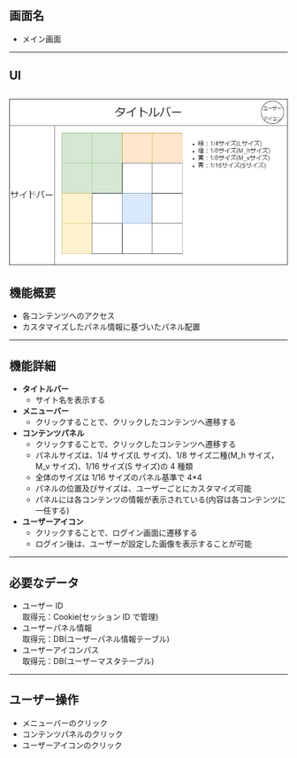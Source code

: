 ## 画面名

-   メイン画面

---

## UI

## ![UI](layout_main.jpg)

## 機能概要

-   各コンテンツへのアクセス
-   カスタマイズしたパネル情報に基づいたパネル配置

---

## 機能詳細

-   **タイトルバー**
    -   サイト名を表示する
-   **メニューバー**
    -   クリックすることで、クリックしたコンテンツへ遷移する
-   **コンテンツパネル**
    -   クリックすることで、クリックしたコンテンツへ遷移する
    -   パネルサイズは、1/4 サイズ(L サイズ)、1/8 サイズ二種(M_h サイズ，M_v サイズ)、1/16 サイズ(S サイズ)の 4 種類
    -   全体のサイズは 1/16 サイズのパネル基準で 4\*4
    -   パネルの位置及びサイズは、ユーザーごとにカスタマイズ可能
    -   パネルには各コンテンツの情報が表示されている(内容は各コンテンツに一任する)
-   **ユーザーアイコン**
    -   クリックすることで、ログイン画面に遷移する
    -   ログイン後は、ユーザーが設定した画像を表示することが可能

---

## 必要なデータ

-   ユーザー ID<br>
    取得元：Cookie(セッション ID で管理)
-   ユーザーパネル情報<br>
    取得元：DB(ユーザーパネル情報テーブル)
-   ユーザーアイコンパス<br>
    取得元：DB(ユーザーマスタテーブル)

---

## ユーザー操作

-   メニューバーのクリック
-   コンテンツパネルのクリック
-   ユーザーアイコンのクリック
